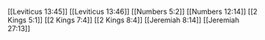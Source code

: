 [[Leviticus 13:45]]
[[Leviticus 13:46]]
[[Numbers 5:2]]
[[Numbers 12:14]]
[[2 Kings 5:1]]
[[2 Kings 7:4]]
[[2 Kings 8:4]]
[[Jeremiah 8:14]]
[[Jeremiah 27:13]]
